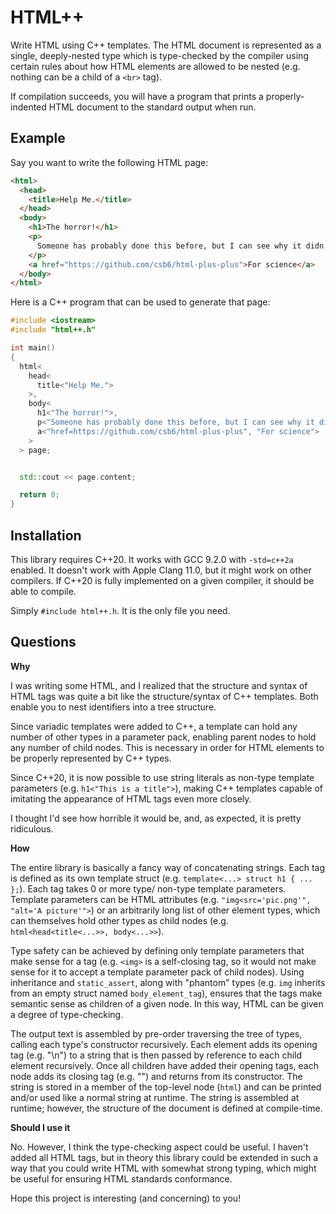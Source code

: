 # HTML++

Write HTML using C++ templates. The HTML document is represented as a single,
deeply-nested type which is type-checked by the compiler using certain rules about how
HTML elements are allowed to be nested (e.g. nothing can be a child of a `<br>` tag).

If compilation succeeds, you will have a program that prints a properly-indented
HTML document to the standard output when run.

## Example

Say you want to write the following HTML page:

```html
<html>
  <head>
    <title>Help Me.</title>
  </head>
  <body>
    <h1>The horror!</h1>
    <p>
      Someone has probably done this before, but I can see why it didn't catch on.
    </p>
    <a href="https://github.com/csb6/html-plus-plus">For science</a>
  </body>
</html>
```

Here is a C++ program that can be used to generate that page:

```cpp
#include <iostream>
#include "html++.h"

int main()
{
  html<
    head<
      title<"Help Me.">
    >,
    body<
      h1<"The horror!">,
      p<"Someone has probably done this before, but I can see why it didn't catch on.">,
      a<"href=https://github.com/csb6/html-plus-plus", "For science">
    >
  > page;


  std::cout << page.content;

  return 0;
}
```

## Installation

This library requires C++20. It works with GCC 9.2.0 with `-std=c++2a` enabled.
It doesn't work with Apple Clang 11.0, but it might work on other compilers. If
C++20 is fully implemented on a given compiler, it should be able to compile.

Simply `#include html++.h`. It is the only file you need.

## Questions

**Why**

I was writing some HTML, and I realized that the structure and syntax of
HTML tags was quite a bit like the structure/syntax of C++ templates. Both
enable you to nest identifiers into a tree structure.

Since variadic templates were added to C++, a template can hold any
number of other types in a parameter pack, enabling parent nodes to hold any
number of child nodes. This is necessary in order for HTML elements to be
properly represented by C++ types.

Since C++20, it is now possible to use string literals as non-type template
parameters (e.g. `h1<"This is a title">`), making C++ templates capable of
imitating the appearance of HTML tags even more closely.

I thought I'd see how horrible it would be, and, as expected, it is pretty
ridiculous.

**How**

The entire library is basically a fancy way of concatenating strings.
Each tag is defined as its own template struct
(e.g. `template<...> struct h1 { ... };`). Each tag takes 0 or more type/
non-type template parameters. Template parameters can be HTML attributes
(e.g. `"img<src='pic.png'", "alt='A picture'">`) or an arbitrarily long list of
other element types, which can themselves hold other types as child nodes
(e.g. `html<head<title<...>>, body<...>>`).

Type safety can be achieved by defining only template parameters that make sense for
a tag (e.g. `<img>` is a self-closing tag, so it would not make sense for it to accept a
template parameter pack of child nodes). Using inheritance and
`static_assert`, along with "phantom" types (e.g. `img` inherits from an empty struct
named `body_element_tag`), ensures that the tags make semantic sense as children
of a given node. In this way, HTML can be given a degree of type-checking.

The output text is assembled by pre-order traversing the tree of types, calling each type's
constructor recursively. Each element adds its opening tag (e.g. "<html>\n") to a string
that is then passed by reference to each child element recursively. Once all children have
added their opening tags, each node adds its closing tag (e.g. "</html>") and returns from its
constructor. The string is stored in a member of the top-level node (`html`) and can be
printed and/or used like a normal string at runtime. The string is assembled at runtime;
however, the structure of the document is defined at compile-time.

**Should I use it**

No. However, I think the type-checking aspect could be useful. I haven't added all HTML tags,
but in theory this library could be extended in such a way that you could write HTML
with somewhat strong typing, which might be useful for ensuring HTML standards conformance.

Hope this project is interesting (and concerning) to you!